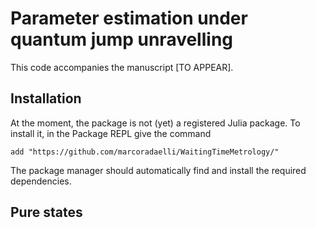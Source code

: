 # Parameter estimation under quantum jump unravelling
This code accompanies the manuscript [TO APPEAR].

## Installation
At the moment, the package is not (yet) a registered Julia package. To install it, in the Package REPL give the command

    add "https://github.com/marcoradaelli/WaitingTimeMetrology/"
The package manager should automatically find and install the required dependencies.

## Pure states
